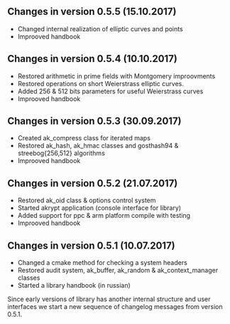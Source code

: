 
Changes in version 0.5.5 (15.10.2017)
-------------------------------------

  * Changed internal realization of elliptic curves and points
  * Improoved handbook


Changes in version 0.5.4 (10.10.2017)
-------------------------------------

   * Restored arithmetic in prime fields with Montgomery improovments
   * Restored operations on short Weierstrass elliptic curves.
   * Added 256 & 512 bits parameters for useful Weierstrass curves
   * Improoved handbook


Changes in version 0.5.3 (30.09.2017)
-------------------------------------

   * Created ak_compress class for iterated maps
   * Restored ak_hash, ak_hmac classes and gosthash94 & streebog{256,512} algorithms
   * Improoved handbook


Changes in version 0.5.2 (21.07.2017)
-------------------------------------

   * Restored ak_oid class & options control system
   * Started akrypt application (console interface for library)
   * Added support for ppc & arm platform compile with testing
   * Improoved handbook


Changes in version 0.5.1 (10.07.2017)
-------------------------------------

   * Changed a cmake method for checking a system headers
   * Restored audit system, ak_buffer, ak_random & ak_context_manager classes
   * Started a library handbook (in russian)


Since early versions of library has another internal structure and user 
interfaces we start a new sequence of changelog messages from version 0.5.1.
